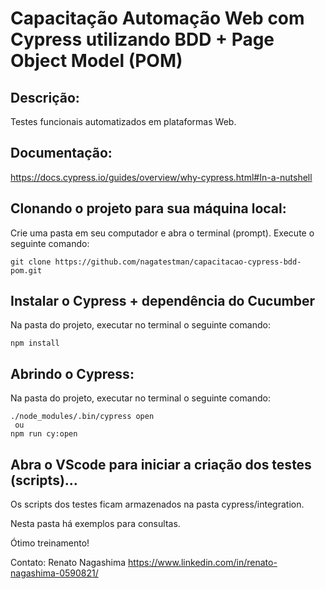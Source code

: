 # Capacitação Automação Web com Cypress utilizando BDD + Page Object Model (POM)

## Descrição:
Testes funcionais automatizados em plataformas Web.


## Documentação:
https://docs.cypress.io/guides/overview/why-cypress.html#In-a-nutshell


## Clonando o projeto para sua máquina local:

Crie uma pasta em seu computador e abra o terminal (prompt).
Execute o seguinte comando:
```
git clone https://github.com/nagatestman/capacitacao-cypress-bdd-pom.git
```

## Instalar o Cypress + dependência do Cucumber

Na pasta do projeto, executar no terminal o seguinte comando:

```
npm install
```

## Abrindo o Cypress:

Na pasta do projeto, executar no terminal o seguinte comando:
```
./node_modules/.bin/cypress open
 ou 
npm run cy:open
```

## Abra o VScode para iniciar a criação dos testes (scripts)...

Os scripts dos testes ficam armazenados na pasta cypress/integration.

Nesta pasta há exemplos para consultas.


Ótimo treinamento!


Contato: Renato Nagashima
https://www.linkedin.com/in/renato-nagashima-0590821/
